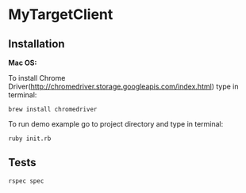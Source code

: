 # MyTargetClient

## Installation

**Mac OS:**

To install Chrome Driver(http://chromedriver.storage.googleapis.com/index.html) type in terminal:
```
brew install chromedriver
```
To run demo example go to project directory and type in terminal:
```
ruby init.rb
```

## Tests
```
rspec spec
```

